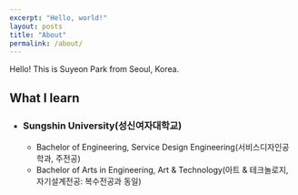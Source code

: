 ```yaml
---
excerpt: "Hello, world!"
layout: posts
title: "About"
permalink: /about/
---
```


Hello! This is Suyeon Park from Seoul, Korea.  

## What I learn
+ ### Sungshin University(성신여자대학교)
  - Bachelor of Engineering, Service Design Engineering(서비스디자인공학과, 주전공)
  - Bachelor of Arts in Engineering, Art & Technology(아트 & 테크놀로지, 자기설계전공: 복수전공과 동일)
